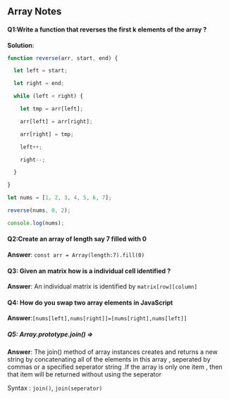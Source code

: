## Array Notes

#### Q1:Write a function that reverses the first k elements of the array ? 

**Solution**:

```js
function reverse(arr, start, end) {

  let left = start;

  let right = end;

  while (left < right) {

    let tmp = arr[left];

    arr[left] = arr[right];

    arr[right] = tmp;

    left++;

    right--;

  }

}

let nums = [1, 2, 3, 4, 5, 6, 7];

reverse(nums, 0, 2);

console.log(nums);
```

#### Q2:Create an array of length say 7 filled with 0 

**Answer**: `const arr = Array(length:7).fill(0)` 

#### Q3: Given an matrix how is a individual cell identified ? 

**Answer**: An individual matrix is identified by `matrix[row][column]`

#### Q4: How do you swap two array elements  in JavaScript

**Answer**:`[nums[left],nums[right]]=[nums[right],nums[left]]`

##### Q5: Array.prototype.join() => 

**Answer**: The join() method of array instances creates and returns a new string by concatenating all of the elements in this array , seperated by commas or a specified seperator string .If the array is only one item , then that item will be returned without using the seperator

Syntax : `join()`, `join(seperator)`
